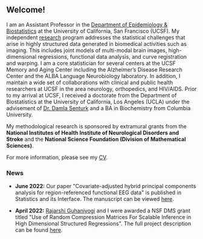 ## Welcome!

I am an Assistant Professor in the [Department of Epidemiology & Biostatistics](https://profiles.ucsf.edu/aaron.scheffler) at the University of California, San Francisco (UCSF). My independent [research](research.md) program addresses the statistical challenges that arise in highly structured data generated in biomedical activities such as imaging. This includes joint models of multi-modal brain images, high-dimensional regressions, functional data analysis, and curve registration and warping. I am a core statistician for several centers at the UCSF Memory and Aging Center including the Alzheimer’s Disease Research Center and the ALBA Language Neurobiology laboratory. In addition, I maintain a wide set of collaborations with clinical and public health researchers at UCSF in the area neurology, orthopedics, and HIV/AIDS. Prior to my arrival at UCSF, I received a doctorate from the Department of Biostatistics at the University of California, Los Angeles (UCLA) under the advisement of [Dr. Damla Senturk](https://ph.ucla.edu/about/faculty-staff-directory/damla-senturk) and a BA in Biochemistry from Columbia University. 

My methodological research is sponsored by extramural grants from the __National Institutes of Health Institute of Neurological Disorders and Stroke__ and the __National Science Foundation (Division of Mathematical Sciences)__. 



For more information, please see my [CV](aaron_cv_2024.pdf).

### News

* __June 2022:__ Our paper "Covariate-adjusted hybrid principal components analysis for
region-referenced functional EEG data" is published in Statistics and its Interface. The manuscript can be viewed [here](https://www.ncbi.nlm.nih.gov/pmc/articles/PMC9165697/pdf/nihms-1759541.pdf).

* __April 2022:__ [Rajarshi Guhaniyogi](https://users.soe.ucsc.edu/~rajguhaniyogi/) and I were awarded a NSF DMS grant titled "Use of Random Compression Matrices For Scalable Inference in High Dimensional Structured Regressions". The full project description can be found [here](https://www.nsf.gov/awardsearch/showAward?AWD_ID=2210206&HistoricalAwards=false).


